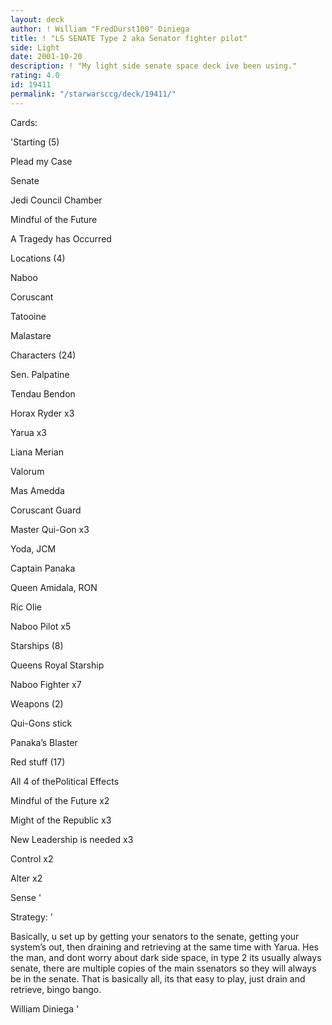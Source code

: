 ```yaml
---
layout: deck
author: ! William "FredDurst100" Diniega
title: ! "LS SENATE Type 2 aka Senator fighter pilot"
side: Light
date: 2001-10-20
description: ! "My light side senate space deck ive been using."
rating: 4.0
id: 19411
permalink: "/starwarsccg/deck/19411/"
---
```

Cards: 

'Starting (5)

Plead my Case 

Senate 

Jedi Council Chamber 

Mindful of the Future 

A Tragedy has Occurred 


Locations (4) 

Naboo 

Coruscant 

Tatooine 

Malastare 


Characters (24) 

Sen. Palpatine 

Tendau Bendon 

Horax Ryder x3 

Yarua x3 

Liana Merian 

Valorum 

Mas Amedda 

Coruscant Guard 

Master Qui-Gon x3 

Yoda, JCM 

Captain Panaka 

Queen Amidala, RON 

Ric Olie 

Naboo Pilot x5 


Starships (8) 

Queens Royal Starship 

Naboo Fighter x7 


Weapons (2) 

Qui-Gons stick 

Panaka&#8217;s Blaster


Red stuff (17)

All 4 of thePolitical Effects 

Mindful of the Future x2 

Might of the Republic x3 

New Leadership is needed x3 

Control x2 

Alter x2 

Sense  '

Strategy: '

Basically, u set up by getting your senators to the senate, getting your system’s out, then draining and retrieving at the same time with Yarua. Hes the man, and dont worry about dark side space, in type 2 its usually always senate, there are multiple copies of the main ssenators so they will always be in the senate. That is basically all, its that easy to play, just drain and retrieve, bingo bango.



William Diniega '
